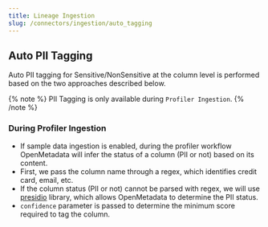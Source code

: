 ```yaml
---
title: Lineage Ingestion
slug: /connectors/ingestion/auto_tagging
---
```


## Auto PII Tagging

Auto PII tagging for Sensitive/NonSensitive at the column level is performed based on the two approaches described below.

{% note %}
PII Tagging is only available during `Profiler Ingestion`.
{% /note %}


### During Profiler Ingestion
- If sample data ingestion is enabled, during the profiler workflow OpenMetadata will infer the status of a column (PII or not) based on its content.
- First, we pass the column name through a regex, which identifies credit card, email, etc.
- If the column status (PII or not) cannot be parsed with regex, we will use [presidio](https://microsoft.github.io/presidio/) library, which allows OpenMetadata to determine the PII status.
- `confidence` parameter is passed to determine the minimum score required to tag the column.

